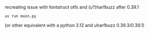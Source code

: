 recreating issue with fontstruct otfs and (u?)harfbuzz after 0.39.1

`uv run main.py`

(or other equivalent with a python 3.12 and uharfbuzz 0.39.3/0.39.1)